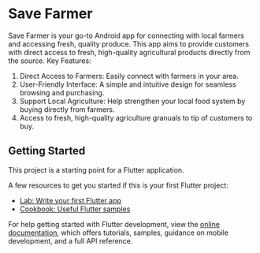 # Save Farmer

Save Farmer is your go-to Android app for connecting with local farmers and accessing fresh, quality produce.
This app aims to provide customers with direct access to fresh, high-quality agricultural products directly from the source.
Key Features:

1. Direct Access to Farmers: Easily connect with farmers in your area.
2. User-Friendly Interface: A simple and intuitive design for seamless browsing and purchasing.
3. Support Local Agriculture: Help strengthen your local food system by buying directly from farmers.
4. Access to fresh, high-quality agriculture granuals to tip of customers to buy.
## Getting Started

This project is a starting point for a Flutter application.

A few resources to get you started if this is your first Flutter project:

- [Lab: Write your first Flutter app](https://docs.flutter.dev/get-started/codelab)
- [Cookbook: Useful Flutter samples](https://docs.flutter.dev/cookbook)

For help getting started with Flutter development, view the
[online documentation](https://docs.flutter.dev/), which offers tutorials,
samples, guidance on mobile development, and a full API reference.
